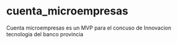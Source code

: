 # cuenta_microempresas
Cuenta microempresas es un MVP para el concuso de Innovacion tecnologia del banco provincia
